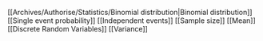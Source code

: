 [[Archives/Authorise/Statistics/Binomial distribution|Binomial distribution]]
[[Single event probability]]
[[Independent events]]
[[Sample size]]
[[Mean]]
[[Discrete Random Variables]]
[[Variance]]
